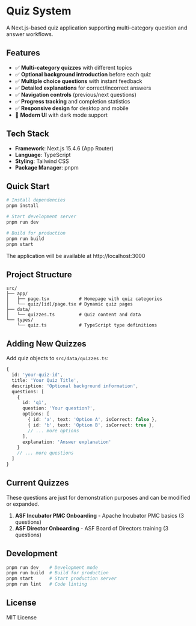 # Quiz System

A Next.js-based quiz application supporting multi-category question and answer workflows.

## Features

- ✅ **Multi-category quizzes** with different topics
- ✅ **Optional background introduction** before each quiz
- ✅ **Multiple choice questions** with instant feedback
- ✅ **Detailed explanations** for correct/incorrect answers
- ✅ **Navigation controls** (previous/next questions)
- ✅ **Progress tracking** and completion statistics
- ✅ **Responsive design** for desktop and mobile
- 🎨 **Modern UI** with dark mode support

## Tech Stack

- **Framework**: Next.js 15.4.6 (App Router)
- **Language**: TypeScript
- **Styling**: Tailwind CSS
- **Package Manager**: pnpm

## Quick Start

```bash
# Install dependencies
pnpm install

# Start development server
pnpm run dev

# Build for production
pnpm run build
pnpm start
```

The application will be available at http://localhost:3000

## Project Structure

```
src/
├── app/
│   ├── page.tsx           # Homepage with quiz categories
│   └── quiz/[id]/page.tsx # Dynamic quiz pages
├── data/
│   └── quizzes.ts         # Quiz content and data
└── types/
    └── quiz.ts            # TypeScript type definitions
```

## Adding New Quizzes

Add quiz objects to `src/data/quizzes.ts`:

```typescript
{
  id: 'your-quiz-id',
  title: 'Your Quiz Title',
  description: 'Optional background information',
  questions: [
    {
      id: 'q1',
      question: 'Your question?',
      options: [
        { id: 'a', text: 'Option A', isCorrect: false },
        { id: 'b', text: 'Option B', isCorrect: true },
        // ... more options
      ],
      explanation: 'Answer explanation'
    }
    // ... more questions
  ]
}
```

## Current Quizzes

These questions are just for demonstration purposes and can be modified or expanded.

1. **ASF Incubator PMC Onboarding** - Apache Incubator PMC basics (3 questions)
2. **ASF Director Onboarding** - ASF Board of Directors training (3 questions)

## Development

```bash
pnpm run dev    # Development mode
pnpm run build  # Build for production
pnpm start      # Start production server
pnpm run lint   # Code linting
```

## License

MIT License
